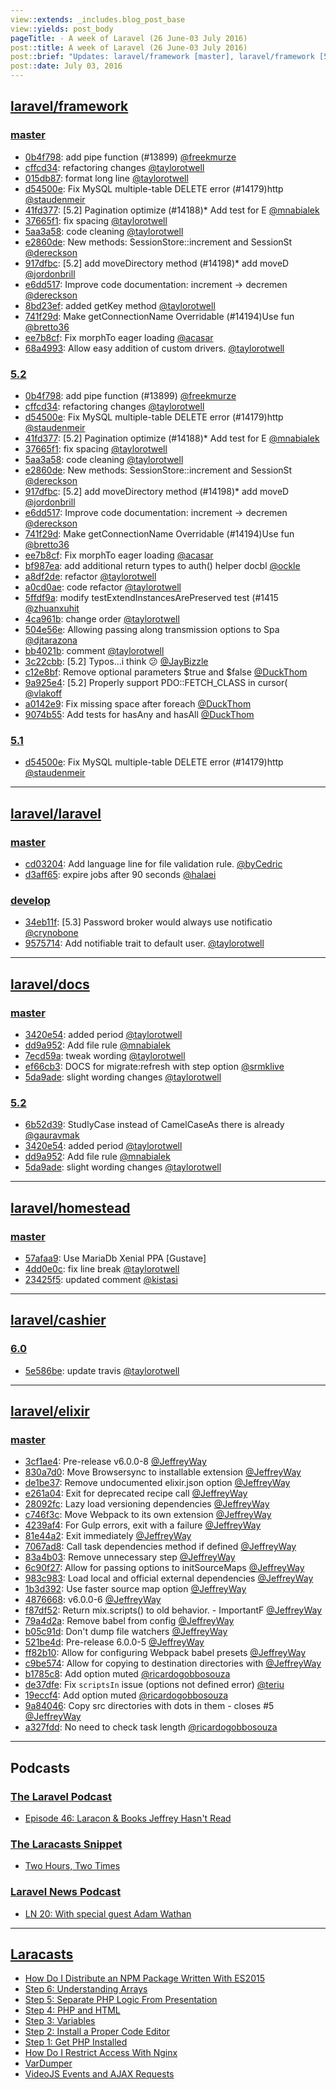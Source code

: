 ```yaml
---
view::extends: _includes.blog_post_base
view::yields: post_body
pageTitle: - A week of Laravel (26 June-03 July 2016)
post::title: A week of Laravel (26 June-03 July 2016)
post::brief: "Updates: laravel/framework [master], laravel/framework [5.2], laravel/framework [5.1], laravel/laravel [master], laravel/laravel [develop], laravel/docs [master], laravel/docs [5.2], laravel/homestead [master], laravel/cashier [6.0], laravel/elixir [master], Podcasts: The Laravel Podcast, The Laracasts Snippet, Laravel News Podcast, Laracasts, "
post::date: July 03, 2016
---
```


## [laravel/framework](https://github.com/laravel/framework)

### [master](https://github.com/laravel/framework/compare/master@{2016-06-26}...master@{2016-07-03})
- [0b4f798](https://github.com/laravel/framework/commit/0b4f7985745702fc2e303765a056dd352a7b539c): add pipe function (#13899) [@freekmurze](https://github.com/freekmurze) 
- [cffcd34](https://github.com/laravel/framework/commit/cffcd347901617b19e8eca05be55cda280e0d262): refactoring changes [@taylorotwell](https://github.com/taylorotwell) 
- [015db87](https://github.com/laravel/framework/commit/015db872e2db22ac11919e08d04722c880a2cdc6): format long line [@taylorotwell](https://github.com/taylorotwell) 
- [d54500e](https://github.com/laravel/framework/commit/d54500eb013d23ada07b563420e55e3712ef88ae): Fix MySQL multiple-table DELETE error (#14179)http [@staudenmeir](https://github.com/staudenmeir) 
- [41fd377](https://github.com/laravel/framework/commit/41fd3779c1964a455db2e387baa231912e0c0bef): [5.2] Pagination optimize (#14188)* Add test for E [@mnabialek](https://github.com/mnabialek) 
- [37665f1](https://github.com/laravel/framework/commit/37665f1f4dacbb8ed4f680516c41f88c083cfea6): fix spacing [@taylorotwell](https://github.com/taylorotwell) 
- [5aa3a58](https://github.com/laravel/framework/commit/5aa3a58180ff1dab36347d04ee282418c4b40166): code cleaning [@taylorotwell](https://github.com/taylorotwell) 
- [e2860de](https://github.com/laravel/framework/commit/e2860de36532f24aacbe6f129bf56d78ce703f2a): New methods: SessionStore::increment and SessionSt [@dereckson](https://github.com/dereckson) 
- [917dfbc](https://github.com/laravel/framework/commit/917dfbcf3863c4805e395057fb268d895567fbce): [5.2] add moveDirectory method (#14198)* add moveD [@jordonbrill](https://github.com/jordonbrill) 
- [e6dd517](https://github.com/laravel/framework/commit/e6dd5178062d23e9c26ceb8d2a5ad469faecacf2): Improve code documentation: increment → decremen [@dereckson](https://github.com/dereckson) 
- [8bd23ef](https://github.com/laravel/framework/commit/8bd23efee2d72414be9c68d1a77b40293bcef925): added getKey method [@taylorotwell](https://github.com/taylorotwell) 
- [741f29d](https://github.com/laravel/framework/commit/741f29d4693156192d7dee6f30670e989bdf8a9d): Make getConnectionName Overridable (#14194)Use fun [@bretto36](https://github.com/bretto36) 
- [ee7b8cf](https://github.com/laravel/framework/commit/ee7b8cffb046467d220439b940f983f5dde89d6c): Fix morphTo eager loading [@acasar](https://github.com/acasar) 
- [68a4993](https://github.com/laravel/framework/commit/68a4993372525cb154201ed02592e0086dc70877): Allow easy addition of custom drivers. [@taylorotwell](https://github.com/taylorotwell) 


### [5.2](https://github.com/laravel/framework/compare/5.2@{2016-06-26}...5.2@{2016-07-03})
- [0b4f798](https://github.com/laravel/framework/commit/0b4f7985745702fc2e303765a056dd352a7b539c): add pipe function (#13899) [@freekmurze](https://github.com/freekmurze) 
- [cffcd34](https://github.com/laravel/framework/commit/cffcd347901617b19e8eca05be55cda280e0d262): refactoring changes [@taylorotwell](https://github.com/taylorotwell) 
- [d54500e](https://github.com/laravel/framework/commit/d54500eb013d23ada07b563420e55e3712ef88ae): Fix MySQL multiple-table DELETE error (#14179)http [@staudenmeir](https://github.com/staudenmeir) 
- [41fd377](https://github.com/laravel/framework/commit/41fd3779c1964a455db2e387baa231912e0c0bef): [5.2] Pagination optimize (#14188)* Add test for E [@mnabialek](https://github.com/mnabialek) 
- [37665f1](https://github.com/laravel/framework/commit/37665f1f4dacbb8ed4f680516c41f88c083cfea6): fix spacing [@taylorotwell](https://github.com/taylorotwell) 
- [5aa3a58](https://github.com/laravel/framework/commit/5aa3a58180ff1dab36347d04ee282418c4b40166): code cleaning [@taylorotwell](https://github.com/taylorotwell) 
- [e2860de](https://github.com/laravel/framework/commit/e2860de36532f24aacbe6f129bf56d78ce703f2a): New methods: SessionStore::increment and SessionSt [@dereckson](https://github.com/dereckson) 
- [917dfbc](https://github.com/laravel/framework/commit/917dfbcf3863c4805e395057fb268d895567fbce): [5.2] add moveDirectory method (#14198)* add moveD [@jordonbrill](https://github.com/jordonbrill) 
- [e6dd517](https://github.com/laravel/framework/commit/e6dd5178062d23e9c26ceb8d2a5ad469faecacf2): Improve code documentation: increment → decremen [@dereckson](https://github.com/dereckson) 
- [741f29d](https://github.com/laravel/framework/commit/741f29d4693156192d7dee6f30670e989bdf8a9d): Make getConnectionName Overridable (#14194)Use fun [@bretto36](https://github.com/bretto36) 
- [ee7b8cf](https://github.com/laravel/framework/commit/ee7b8cffb046467d220439b940f983f5dde89d6c): Fix morphTo eager loading [@acasar](https://github.com/acasar) 
- [bf987ea](https://github.com/laravel/framework/commit/bf987ea5306555633a9d5e761ddf6adf069117fa): add additional return types to auth() helper docbl [@ockle](https://github.com/ockle) 
- [a8df2de](https://github.com/laravel/framework/commit/a8df2de122a7940892d5ee8ff41375a86c0f0855): refactor [@taylorotwell](https://github.com/taylorotwell) 
- [a0cd0ae](https://github.com/laravel/framework/commit/a0cd0aea9a475f76baf968ef2f53aeb71fcda4c0): code refactor [@taylorotwell](https://github.com/taylorotwell) 
- [5ffdf9a](https://github.com/laravel/framework/commit/5ffdf9a471278badbdd23b71d78960b0a9f2492e): modify testExtendInstancesArePreserved test (#1415 [@zhuanxuhit](https://github.com/zhuanxuhit) 
- [4ca961b](https://github.com/laravel/framework/commit/4ca961b2196f0a214d4288436572a28002ce9b3b): change order [@taylorotwell](https://github.com/taylorotwell) 
- [504e56e](https://github.com/laravel/framework/commit/504e56eb2bb867f0c0b54f0cfcf66c024f9326e2): Allowing passing along transmission options to Spa [@djtarazona](https://github.com/djtarazona) 
- [bb4021b](https://github.com/laravel/framework/commit/bb4021bc5bfe20fed434ee6bdde629b34cc7d15f): comment [@taylorotwell](https://github.com/taylorotwell) 
- [3c22cbb](https://github.com/laravel/framework/commit/3c22cbbf6d31812135235cd29b3621d694b92726): [5.2] Typos...i think :confused: [@JayBizzle](https://github.com/JayBizzle) 
- [c12e8bf](https://github.com/laravel/framework/commit/c12e8bfff9958e2c6c5f71737ec3d8600a40e26c): Remove optional parameters $true and $false [@DuckThom](https://github.com/DuckThom) 
- [9a925e4](https://github.com/laravel/framework/commit/9a925e45876e40b6fd4cfcdbf3e1abc49c1d627b): [5.2] Properly support PDO::FETCH_CLASS in cursor( [@vlakoff](https://github.com/vlakoff) 
- [a0142e9](https://github.com/laravel/framework/commit/a0142e9745f68e3853a26675a5580cb6e63152ac): Fix missing space after foreach [@DuckThom](https://github.com/DuckThom) 
- [9074b55](https://github.com/laravel/framework/commit/9074b557305da710435fe377df6e8c55919bf7ea): Add tests for hasAny and hasAll [@DuckThom](https://github.com/DuckThom) 


### [5.1](https://github.com/laravel/framework/compare/5.1@{2016-06-26}...5.1@{2016-07-03})
- [d54500e](https://github.com/laravel/framework/commit/d54500eb013d23ada07b563420e55e3712ef88ae): Fix MySQL multiple-table DELETE error (#14179)http [@staudenmeir](https://github.com/staudenmeir) 


___

## [laravel/laravel](https://github.com/laravel/laravel)

### [master](https://github.com/laravel/laravel/compare/master@{2016-06-26}...master@{2016-07-03})
- [cd03204](https://github.com/laravel/laravel/commit/cd032040441787c827aa07c428ae753281b685df): Add language line for file validation rule. [@byCedric](https://github.com/byCedric) 
- [d3aff65](https://github.com/laravel/laravel/commit/d3aff652bdebe006442a575df647d59baddee903): expire jobs after 90 seconds [@halaei](https://github.com/halaei) 


### [develop](https://github.com/laravel/laravel/compare/develop@{2016-06-26}...develop@{2016-07-03})
- [34eb11f](https://github.com/laravel/laravel/commit/34eb11faee2e396a935f8e777e16c24f9931fdc7): [5.3] Password broker would always use notificatio [@crynobone](https://github.com/crynobone) 
- [9575714](https://github.com/laravel/laravel/commit/9575714700fd1c1796f7376a4bdc65d3683409ff): Add notifiable trait to default user. [@taylorotwell](https://github.com/taylorotwell) 


___

## [laravel/docs](https://github.com/laravel/docs)

### [master](https://github.com/laravel/docs/compare/master@{2016-06-26}...master@{2016-07-03})
- [3420e54](https://github.com/laravel/docs/commit/3420e54a251992a5c522b835421bebc523aa5b7e): added period [@taylorotwell](https://github.com/taylorotwell) 
- [dd9a952](https://github.com/laravel/docs/commit/dd9a9526479d799b6b5ecda7bf92dd1f0841e4c6): Add file rule [@mnabialek](https://github.com/mnabialek) 
- [7ecd59a](https://github.com/laravel/docs/commit/7ecd59a869110f010ca22e1ecd89ed86497ca962): tweak wording [@taylorotwell](https://github.com/taylorotwell) 
- [ef66cb3](https://github.com/laravel/docs/commit/ef66cb38678597f16ef9391482608f5dff398f8e): DOCS for migrate:refresh with step option [@srmklive](https://github.com/srmklive) 
- [5da9ade](https://github.com/laravel/docs/commit/5da9ade1e8b7ef37a19b08007071fa452ab3ccbe): slight wording changes [@taylorotwell](https://github.com/taylorotwell) 


### [5.2](https://github.com/laravel/docs/compare/5.2@{2016-06-26}...5.2@{2016-07-03})
- [6b52d39](https://github.com/laravel/docs/commit/6b52d39f0ffaa2aad7fdf140264d4c92bb5b20f5): StudlyCase instead of CamelCaseAs there is already [@gauravmak](https://github.com/gauravmak) 
- [3420e54](https://github.com/laravel/docs/commit/3420e54a251992a5c522b835421bebc523aa5b7e): added period [@taylorotwell](https://github.com/taylorotwell) 
- [dd9a952](https://github.com/laravel/docs/commit/dd9a9526479d799b6b5ecda7bf92dd1f0841e4c6): Add file rule [@mnabialek](https://github.com/mnabialek) 
- [5da9ade](https://github.com/laravel/docs/commit/5da9ade1e8b7ef37a19b08007071fa452ab3ccbe): slight wording changes [@taylorotwell](https://github.com/taylorotwell) 


___

## [laravel/homestead](https://github.com/laravel/homestead)

### [master](https://github.com/laravel/homestead/compare/master@{2016-06-26}...master@{2016-07-03})
- [57afaa9](https://github.com/laravel/homestead/commit/57afaa99701f71ed42c8acf52bc5d17c5c6ecac1): Use MariaDb Xenial PPA [Gustave] 
- [4dd0e0c](https://github.com/laravel/homestead/commit/4dd0e0c72e6d582fd7e6390fa8d39b9966d6fdeb): fix line break [@taylorotwell](https://github.com/taylorotwell) 
- [23425f5](https://github.com/laravel/homestead/commit/23425f5abaa1dae1521306833cf3c70db4076811): updated comment [@kistasi](https://github.com/kistasi) 


___

## [laravel/cashier](https://github.com/laravel/cashier)

### [6.0](https://github.com/laravel/cashier/compare/6.0@{2016-06-26}...6.0@{2016-07-03})
- [5e586be](https://github.com/laravel/cashier/commit/5e586be137ae65923ce623e53423e7369dceb84c): update travis [@taylorotwell](https://github.com/taylorotwell) 


___

## [laravel/elixir](https://github.com/laravel/elixir)

### [master](https://github.com/laravel/elixir/compare/master@{2016-06-26}...master@{2016-07-03})
- [3cf1ae4](https://github.com/laravel/elixir/commit/3cf1ae46a6c4a20f441f88849a69e2be36f07ec2): Pre-release v6.0.0-8 [@JeffreyWay](https://github.com/JeffreyWay) 
- [830a7d0](https://github.com/laravel/elixir/commit/830a7d096a718cb006cfa80630d5866aadb7ad5b): Move Browsersync to installable extension [@JeffreyWay](https://github.com/JeffreyWay) 
- [de1be37](https://github.com/laravel/elixir/commit/de1be37a4cfe3dc053e2fa09e55ed70d131fe686): Remove undocumented elixir.json option [@JeffreyWay](https://github.com/JeffreyWay) 
- [e261a04](https://github.com/laravel/elixir/commit/e261a04e9db82c17bd93f31d304a41f77fb49f88): Exit for deprecated recipe call [@JeffreyWay](https://github.com/JeffreyWay) 
- [28092fc](https://github.com/laravel/elixir/commit/28092fc3284bd95dfd812efeb3606aa2003151d5): Lazy load versioning dependencies [@JeffreyWay](https://github.com/JeffreyWay) 
- [c746f3c](https://github.com/laravel/elixir/commit/c746f3cc5b69620c8ef1cc4192ddd28cc21d2247): Move Webpack to its own extension [@JeffreyWay](https://github.com/JeffreyWay) 
- [4239af4](https://github.com/laravel/elixir/commit/4239af494191e05473586a5669503f9656c4c1e6): For Gulp errors, exit with a failure [@JeffreyWay](https://github.com/JeffreyWay) 
- [81e44a2](https://github.com/laravel/elixir/commit/81e44a2e4595763ac2c8efaf75e34b7d39ef05d4): Exit immediately [@JeffreyWay](https://github.com/JeffreyWay) 
- [7067ad8](https://github.com/laravel/elixir/commit/7067ad8a3559d76f591fb16c19bfb7843500927b): Call task dependencies method if defined [@JeffreyWay](https://github.com/JeffreyWay) 
- [83a4b03](https://github.com/laravel/elixir/commit/83a4b039b7c920d72b279972abc8afbe7cb6e63f): Remove unnecessary step [@JeffreyWay](https://github.com/JeffreyWay) 
- [6c90f27](https://github.com/laravel/elixir/commit/6c90f27c89e99fe7ee50d2a277de41d579fedd56): Allow for passing options to initSourceMaps [@JeffreyWay](https://github.com/JeffreyWay) 
- [983c983](https://github.com/laravel/elixir/commit/983c983b8d9e2bb5f8ce7e261aa47f7885b6b590): Load local and official external dependencies [@JeffreyWay](https://github.com/JeffreyWay) 
- [1b3d392](https://github.com/laravel/elixir/commit/1b3d392056155e2443c1a81105bdb180d906cdc1): Use faster source map option [@JeffreyWay](https://github.com/JeffreyWay) 
- [4876668](https://github.com/laravel/elixir/commit/487666852a8f3d0141192148556db418bb7b761e): v6.0.0-6 [@JeffreyWay](https://github.com/JeffreyWay) 
- [f87df52](https://github.com/laravel/elixir/commit/f87df5271a43956a711f9629548b840f4d44bb1c): Return mix.scripts() to old behavior. - ImportantF [@JeffreyWay](https://github.com/JeffreyWay) 
- [79a4d2a](https://github.com/laravel/elixir/commit/79a4d2a9b3c9ce472ded1414b0b7765dd01ce0ec): Remove babel from config [@JeffreyWay](https://github.com/JeffreyWay) 
- [b05c91d](https://github.com/laravel/elixir/commit/b05c91df0dd87557ea6f0ec4cc36f216d40da98e): Don't dump file watchers [@JeffreyWay](https://github.com/JeffreyWay) 
- [521be4d](https://github.com/laravel/elixir/commit/521be4d9186c3a4c4600d5041b1ecdb903e7f84e): Pre-release 6.0.0-5 [@JeffreyWay](https://github.com/JeffreyWay) 
- [ff82b10](https://github.com/laravel/elixir/commit/ff82b1036ae48f40e10e67e2cfa8789e5931e476): Allow for configuring Webpack babel presets [@JeffreyWay](https://github.com/JeffreyWay) 
- [c9be574](https://github.com/laravel/elixir/commit/c9be574899ef829ce32ebbc7725b28dc89194f3f): Allow for copying to destination directories with  [@JeffreyWay](https://github.com/JeffreyWay) 
- [b1785c8](https://github.com/laravel/elixir/commit/b1785c8a1b4589670ed4803bb6cd3f8d6f4a4f1e): Add option muted [@ricardogobbosouza](https://github.com/ricardogobbosouza) 
- [de37dfe](https://github.com/laravel/elixir/commit/de37dfef0a1132c8f3e6c0d010827ce8e01889a2): Fix `scriptsIn` issue (options not defined error) [@teriu](https://github.com/teriu) 
- [19eccf4](https://github.com/laravel/elixir/commit/19eccf4b8c5163406c60ea6f1fc6392818544ab2): Add option muted [@ricardogobbosouza](https://github.com/ricardogobbosouza) 
- [9a84046](https://github.com/laravel/elixir/commit/9a84046bcbf1e1af0474963e0cfb9f3e3ca8f740): Copy src directories with dots in them - closes #5 [@JeffreyWay](https://github.com/JeffreyWay) 
- [a327fdd](https://github.com/laravel/elixir/commit/a327fddf28bfe6399fb118263e879385bb35817a): No need to check task length [@ricardogobbosouza](https://github.com/ricardogobbosouza) 


___

## Podcasts

### [The Laravel Podcast](http://laravel.com)
- [Episode 46: Laracon & Books Jeffrey Hasn't Read](http://www.laravelpodcast.com/episodes/41169-episode-46-laracon-books-jeffrey-hasn-t-read)

### [The Laracasts Snippet](http://laracasts.audio)
- [Two Hours, Two Times](http://laracasts.simplecast.fm/31)

### [Laravel News Podcast](https://laravel-news.com)
- [LN 20: With special guest Adam Wathan](http://podcast.laravel-news.com/20)


___

## [Laracasts](https://laracasts.com)
- [How Do I Distribute an NPM Package Written With ES2015](https://laracasts.com/series/how-do-i/episodes/2)
- [Step 6: Understanding Arrays](https://laracasts.com/series/php-for-beginners/episodes/6)
- [Step 5: Separate PHP Logic From Presentation](https://laracasts.com/series/php-for-beginners/episodes/5)
- [Step 4: PHP and HTML](https://laracasts.com/series/php-for-beginners/episodes/4)
- [Step 3: Variables](https://laracasts.com/series/php-for-beginners/episodes/3)
- [Step 2: Install a Proper Code Editor](https://laracasts.com/series/php-for-beginners/episodes/2)
- [Step 1: Get PHP Installed](https://laracasts.com/series/php-for-beginners/episodes/1)
- [How Do I Restrict Access With Nginx](https://laracasts.com/series/how-do-i/episodes/1)
- [VarDumper](https://laracasts.com/series/discover-symfony-components/episodes/3)
- [VideoJS Events and AJAX Requests](https://laracasts.com/series/how-to-use-html5-video-and-videojs/episodes/5)
